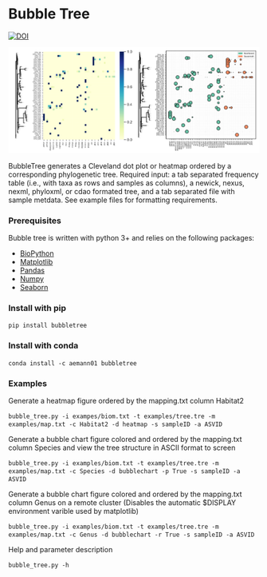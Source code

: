 # Bubble Tree

[![DOI](https://zenodo.org/badge/DOI/10.5281/zenodo.5114948.svg)](https://doi.org/10.5281/zenodo.5114948)

![example](img/figexample.png)

BubbleTree generates a Cleveland dot plot or heatmap ordered by a corresponding phylogenetic tree. Required input: a tab separated frequency table (i.e., with taxa as rows and samples as columns), a newick, nexus, nexml, phyloxml, or cdao formated tree, and a tab separated file with sample metdata. See example files for formatting requirements.

### Prerequisites

Bubble tree is written with python 3+ and relies on the following packages:

* [BioPython](https://biopython.org/) 
* [Matplotlib](https://matplotlib.org/)
* [Pandas](https://pandas.pydata.org/)
* [Numpy](http://www.numpy.org/)
* [Seaborn](https://seaborn.pydata.org/)

### Install with pip

```
pip install bubbletree
```

### Install with conda

```
conda install -c aemann01 bubbletree
```

### Examples
Generate a heatmap figure ordered by the mapping.txt column Habitat2
```
bubble_tree.py -i exampes/biom.txt -t examples/tree.tre -m examples/map.txt -c Habitat2 -d heatmap -s sampleID -a ASVID
```

Generate a bubble chart figure colored and ordered by the mapping.txt column Species and view the tree structure in ASCII format to screen
```
bubble_tree.py -i examples/biom.txt -t examples/tree.tre -m examples/map.txt -c Species -d bubblechart -p True -s sampleID -a ASVID
```

Generate a bubble chart figure colored and ordered by the mapping.txt column Genus on a remote cluster (Disables the automatic $DISPLAY environment varible used by matplotlib)
```
bubble_tree.py -i examples/biom.txt -t examples/tree.tre -m examples/map.txt -c Genus -d bubblechart -r True -s sampleID -a ASVID
```

Help and parameter description
```
bubble_tree.py -h
```
